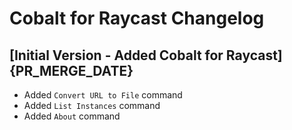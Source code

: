 # Cobalt for Raycast Changelog

## [Initial Version - Added Cobalt for Raycast] {PR_MERGE_DATE}

- Added `Convert URL to File` command
- Added `List Instances` command
- Added `About` command